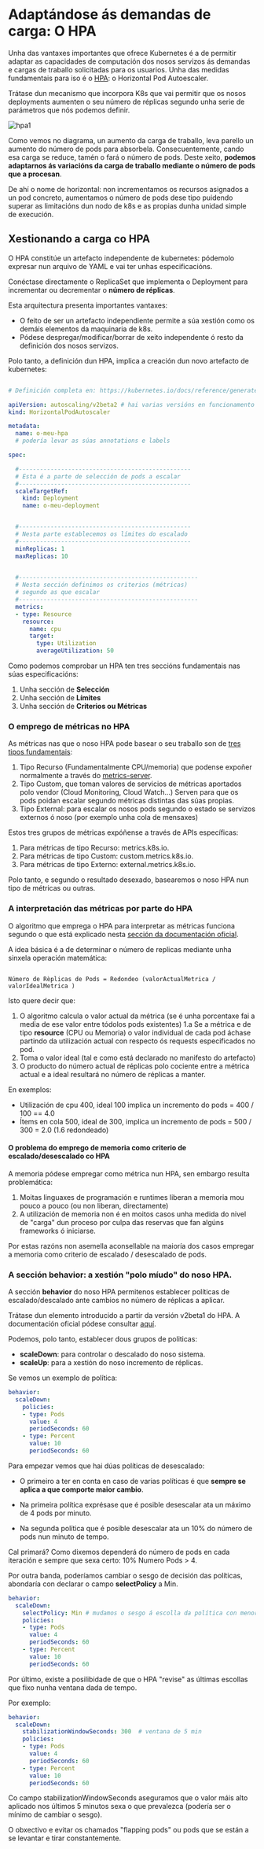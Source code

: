 # Adaptándose ás demandas de carga: O HPA

Unha das vantaxes importantes que ofrece Kubernetes é a de permitir adaptar as capacidades de computación dos nosos servizos ás demandas e cargas de traballo solicitadas para os usuarios. Unha das medidas fundamentais para iso é o [HPA](https://kubernetes.io/docs/tasks/run-application/horizontal-pod-autoscale/): o Horizontal Pod Autoescaler. 

Trátase dun mecanismo que incorpora K8s que vai permitir que os nosos deployments aumenten o seu número de réplicas segundo unha serie de parámetros que nós podemos definir.

![hpa1](./../_media/03/hpa_1.png)

Como vemos no diagrama, un aumento da carga de traballo, leva parello un aumento do número de pods para absorbela. Consecuentemente, cando esa carga se reduce, tamén o fará o número de pods. Deste xeito, **podemos adaptarnos ás variacións da carga de traballo mediante o número de pods que a procesan**.


De ahí o nome de horizontal: non incrementamos os recursos asignados a un pod concreto, aumentamos o número de pods dese tipo puidendo superar as limitacións dun nodo de k8s e as propias dunha unidad simple de execución. 

## Xestionando a carga co HPA


O HPA constitúe un artefacto independente de kubernetes: pódemolo expresar nun arquivo de YAML e vai ter unhas especificacións. 

Conéctase directamente o ReplicaSet que implementa o Deployment para incrementar ou decrementar o **número de réplicas**.

Esta arquitectura presenta importantes vantaxes:

* O feito de ser un artefacto independiente permite a súa xestión como os demáis elementos da maquinaria de k8s. 
* Pódese despregar/modificar/borrar de xeito independente ó resto da definición dos nosos servizos. 

Polo tanto, a definición dun HPA, implica a creación dun novo artefacto de kubernetes:

```yaml

# Definición completa en: https://kubernetes.io/docs/reference/generated/kubernetes-api/v1.22/#horizontalpodautoscaler-v2beta2-autoscaling

apiVersion: autoscaling/v2beta2 # hai varias versións en funcionamento a día de hoxe
kind: HorizontalPodAutoscaler

metadata:
  name: o-meu-hpa  
  # podería levar as súas annotations e labels

spec: 

  #-------------------------------------------------
  # Esta é a parte de selección de pods a escalar
  #-------------------------------------------------
  scaleTargetRef: 
    kind: Deployment
    name: o-meu-deployment


  #-------------------------------------------------
  # Nesta parte establecemos os límites do escalado
  #-------------------------------------------------
  minReplicas: 1
  maxReplicas: 10

  
  #---------------------------------------------------
  # Nesta sección definimos os criterios (métricas)
  # segundo as que escalar
  #---------------------------------------------------
  metrics:
  - type: Resource
    resource:
      name: cpu
      target:
        type: Utilization
        averageUtilization: 50  

```

Como podemos comprobar un HPA ten tres seccións fundamentais nas súas especificacións:

1. Unha sección de **Selección**
2. Unha sección de **Límites**
3. Unha sección de **Criterios ou Métricas**

### O emprego de métricas no HPA

As métricas nas que o noso HPA pode basear o seu traballo son de [tres tipos fundamentais](https://kubernetes.io/docs/tasks/run-application/horizontal-pod-autoscale/#support-for-metrics-apis):

1. Tipo Recurso (Fundamentalmente CPU/memoria) que podense expoñer normalmente a través do [metrics-server](https://github.com/kubernetes-sigs/metrics-server).
2. Tipo Custom, que toman valores de servicios de métricas aportados polo vendor (Cloud Monitoring, Cloud Watch...) Serven para que os pods poidan escalar segundo métricas distintas das súas propias. 
3. Tipo External: para escalar os nosos pods segundo o estado se servizos externos ó noso (por exemplo unha cola de mensaxes)

Estos tres grupos de métricas expóñense a través de APIs específicas:

1. Para métricas de tipo Recurso: metrics.k8s.io. 
2. Para métricas de tipo Custom: custom.metrics.k8s.io. 
3. Para métricas de tipo Externo: external.metrics.k8s.io. 

Polo tanto, e segundo o resultado desexado, basearemos o noso HPA nun tipo de métricas ou outras. 

### A interpretación das métricas por parte do HPA

O algoritmo que emprega o HPA para interpretar as métricas funciona segundo o que está explicado nesta [sección da documentación oficial](https://kubernetes.io/docs/tasks/run-application/horizontal-pod-autoscale/#algorithm-details). 

A idea básica é a de determinar o número de replicas mediante unha sinxela operación matemática:

```

Número de Rèplicas de Pods = Redondeo (valorActualMetrica / valorIdealMetrica )

```

Isto quere decir que:

1. O algoritmo calcula o valor actual da métrica (se é unha porcentaxe fai a media de ese valor entre tódolos pods existentes)
  1.a Se a métrica e de tipo **resource** (CPU ou Memoria) o valor individual de cada pod áchase partindo da utilización actual con respecto ós requests especificados no pod. 
2. Toma o valor ideal (tal e como está declarado no manifesto do artefacto)
3. O producto do número actual de réplicas polo cociente entre a métrica actual e a ideal resultará no número de réplicas a manter. 

En exemplos:

* Utilización de cpu 400, ideal 100 implica un incremento do pods = 400 / 100 == 4.0
* Ítems en cola 500, ideal de 300, implica un incremento de pods = 500 / 300 = 2.0 (1.6 redondeado) 

#### O problema do emprego de memoria como criterio de escalado/desescalado co HPA

A memoria pódese empregar como métrica nun HPA, sen embargo resulta problemática:

1. Moitas linguaxes de programación e runtimes liberan a memoria mou pouco a pouco (ou non liberan, directamente)
2. A utilización de memoria non é en moitos casos unha medida do nivel de "carga" dun proceso por culpa das reservas que fan algúns frameworks ó iniciarse.

Por estas razóns non asemella aconsellable na maioría dos casos empregar a memoria como criterio de escalado / desescalado de pods. 

### A sección behavior: a xestión "polo míudo" do noso HPA. 

A sección __behavior__ do noso HPA permitenos establecer políticas de escalado/descalado ante cambios no número de réplicas a aplicar. 

Trátase dun elemento introducido a partir da versión v2beta1 do HPA. A documentación oficial pódese consultar [aquí](https://kubernetes.io/docs/tasks/run-application/horizontal-pod-autoscale/#configurable-scaling-behavior).

Podemos, polo tanto, establecer dous grupos de politicas:

* **scaleDown**: para controlar o descalado do noso sistema. 
* **scaleUp**: para a xestión do noso incremento de réplicas.

Se vemos un exemplo de política:

```yaml
behavior:
  scaleDown:
    policies:
    - type: Pods
      value: 4
      periodSeconds: 60
    - type: Percent
      value: 10
      periodSeconds: 60

```

Para empezar vemos que hai dúas políticas de desescalado:

* O primeiro a ter en conta en caso de varias políticas é que **sempre se aplica a que comporte maior cambio**.

* Na primeira política exprésase que é posible desescalar ata un máximo de 4 pods por minuto. 

* Na segunda política que é posible desescalar ata un 10% do número de pods nun minuto de tempo. 

Cal primará? Como dixemos dependerá do número de pods en cada iteración e sempre que sexa certo: 10% Numero Pods > 4.

Por outra banda, poderíamos cambiar o sesgo de decisión das políticas, abondaría con declarar o campo **selectPolicy** a Min.


```yaml
behavior:
  scaleDown:
    selectPolicy: Min # mudamos o sesgo á escolla da política con menor impacto
    policies:
    - type: Pods
      value: 4
      periodSeconds: 60
    - type: Percent
      value: 10
      periodSeconds: 60
```

Por último, existe a posilibidade de que o HPA "revise" as últimas escollas que fixo nunha ventana dada de tempo.

Por exemplo:

```yaml
behavior:
  scaleDown:
    stabilizationWindowSeconds: 300  # ventana de 5 min
    policies:
    - type: Pods
      value: 4
      periodSeconds: 60
    - type: Percent
      value: 10
      periodSeconds: 60
```

Co campo stabilizationWindowSeconds aseguramos que o valor máis alto aplicado nos últimos 5 minutos sexa o que prevalezca (podería ser o mínimo de cambiar o sesgo). 

O obxectivo e evitar os chamados "flapping pods" ou pods que se están a se levantar e tirar constantemente. 


























